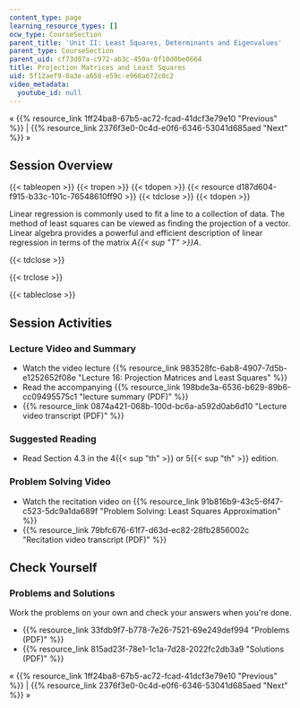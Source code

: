 ```yaml
---
content_type: page
learning_resource_types: []
ocw_type: CourseSection
parent_title: 'Unit II: Least Squares, Determinants and Eigenvalues'
parent_type: CourseSection
parent_uid: cf73d07a-c972-ab3c-450a-0f10d0be0664
title: Projection Matrices and Least Squares
uid: 5f12aef9-0a3e-a658-e59c-e968a672c0c2
video_metadata:
  youtube_id: null
---
```


« {{% resource_link 1ff24ba8-67b5-ac72-fcad-41dcf3e79e10 "Previous" %}} | {{% resource_link 2376f3e0-0c4d-e0f6-6346-53041d685aed "Next" %}} »

Session Overview
----------------

{{< tableopen >}}
{{< tropen >}}
{{< tdopen >}}
{{< resource d187d604-f915-b33c-101c-76548610ff90 >}}
{{< tdclose >}}
{{< tdopen >}}


Linear regression is commonly used to fit a line to a collection of data. The method of least squares can be viewed as finding the projection of a vector. Linear algebra provides a powerful and efficient description of linear regression in terms of the matrix _A{{< sup "T" >}}A_.


{{< tdclose >}}

{{< trclose >}}

{{< tableclose >}}

Session Activities
------------------

### Lecture Video and Summary

*   Watch the video lecture {{% resource_link 983528fc-6ab8-4907-7d5b-e1252652f08e "Lecture 16: Projection Matrices and Least Squares" %}}
*   Read the accompanying {{% resource_link 198bde3a-6536-b629-89b6-cc09495575c1 "lecture summary (PDF)" %}}
*   {{% resource_link 0874a421-068b-100d-bc6a-a592d0ab6d10 "Lecture video transcript (PDF)" %}}

### Suggested Reading

*   Read Section 4.3 in the 4{{< sup "th" >}} or 5{{< sup "th" >}} edition.

### Problem Solving Video

*   Watch the recitation video on {{% resource_link 91b816b9-43c5-6f47-c523-5dc9a1da689f "Problem Solving: Least Squares Approximation" %}}
*   {{% resource_link 79bfc676-61f7-d63d-ec82-28fb2856002c "Recitation video transcript (PDF)" %}}

Check Yourself
--------------

### Problems and Solutions

Work the problems on your own and check your answers when you're done.

*   {{% resource_link 33fdb9f7-b778-7e26-7521-69e249def994 "Problems (PDF)" %}}
*   {{% resource_link 815ad23f-78e1-1c1a-7d28-2022fc2db3a9 "Solutions (PDF)" %}}

« {{% resource_link 1ff24ba8-67b5-ac72-fcad-41dcf3e79e10 "Previous" %}} | {{% resource_link 2376f3e0-0c4d-e0f6-6346-53041d685aed "Next" %}} »